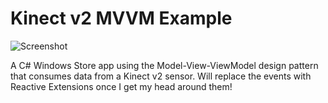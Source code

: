 # Kinect v2 MVVM Example

![Screenshot](https://pbs.twimg.com/media/B9WwHtmIUAID5cU.jpg:medium)

A C# Windows Store app using the Model-View-ViewModel design pattern that consumes data from a Kinect v2 sensor. Will replace the events with Reactive Extensions once I get my head around them!